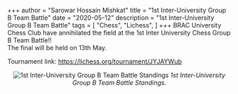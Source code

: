 +++
author = "Sarowar Hossain Mishkat"
title = "1st Inter-University  Group B Team Battle"
date = "2020-05-12"
description = "1st Inter-University  Group B Team Battle"
tags = [
    "Chess",
    "Lichess",
]
+++
BRAC University Chess Club have annihilated the field at the 1st Inter University Chess Group B Team Battle!!<br/>
The final will be held on 13th May.<br/>

Tournament link: https://lichess.org/tournament/JYJAYWub <br/>

<center><p><img src="https://s3.us-west-2.amazonaws.com/secure.notion-static.com/8e1ec170-96fc-4eba-94c1-0eb6e0ed3389/Screenshot_2020-05-11_at_11.05.50_PM.png?X-Amz-Algorithm=AWS4-HMAC-SHA256&amp;X-Amz-Credential=AKIAT73L2G45O3KS52Y5%2F20210621%2Fus-west-2%2Fs3%2Faws4_request&amp;X-Amz-Date=20210621T212205Z&amp;X-Amz-Expires=86400&amp;X-Amz-Signature=310ec37ea72f5903cb8e1a0b7edf9eaf8bd07f22de82aa94118792abfe01c13c&amp;X-Amz-SignedHeaders=host&amp;response-content-disposition=filename%20%3D%22Screenshot_2020-05-11_at_11.05.50_PM.png%22" alt="1st Inter-University  Group B Team Battle Standings">
<em>1st Inter-University  Group B Team Battle Standings.</em> <br/></p></center>

